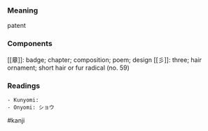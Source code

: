 ### Meaning

patent

### Components

[[章]]: badge; chapter; composition; poem; design [[彡]]: three; hair ornament; short hair or fur radical (no. 59)

### Readings

```
- Kunyomi: 
- Onyomi: ショウ
```

#kanji